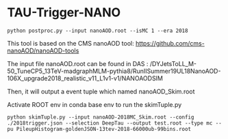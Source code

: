 # TAU-Trigger-NANO
```
python postproc.py --input nanoAOD.root --isMC 1 --era 2018
```

This tool is based on the CMS nanoAOD tool:
https://github.com/cms-nanoAOD/nanoAOD-tools

The input file nanoAOD.root can be found in DAS : 
/DYJetsToLL_M-50_TuneCP5_13TeV-madgraphMLM-pythia8/RunIISummer19UL18NanoAOD-106X_upgrade2018_realistic_v11_L1v1-v1/NANOAODSIM

Then, it will output a event tuple which named nanoAOD_Skim.root

Activate ROOT env in conda base env to run the skimTuple.py
```
python skimTuple.py --input nanoAOD-2018MC_Skim.root --config ./2018trigger.json --selection DeepTau --output test.root --type mc --pu PileupHistogram-goldenJSON-13tev-2018-66000ub-99bins.root
```
